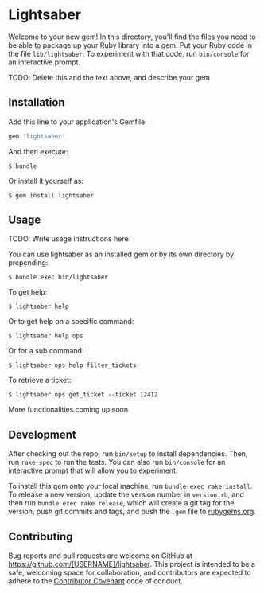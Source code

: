 # Lightsaber

Welcome to your new gem! In this directory, you'll find the files you need to be able to package up your Ruby library into a gem. Put your Ruby code in the file `lib/lightsaber`. To experiment with that code, run `bin/console` for an interactive prompt.

TODO: Delete this and the text above, and describe your gem

## Installation

Add this line to your application's Gemfile:

```ruby
gem 'lightsaber'
```

And then execute:

    $ bundle

Or install it yourself as:

    $ gem install lightsaber

## Usage

TODO: Write usage instructions here

You can use lightsaber as an installed gem or by its own directory by prepending:

    $ bundle exec bin/lightsaber

To get help:

    $ lightsaber help

Or to get help on a specific command:

    $ lightsaber help ops

Or for a sub command:

    $ lightsaber ops help filter_tickets

To retrieve a ticket:

    $ lightsaber ops get_ticket --ticket 12412

More functionalities coming up soon

## Development

After checking out the repo, run `bin/setup` to install dependencies. Then, run `rake spec` to run the tests. You can also run `bin/console` for an interactive prompt that will allow you to experiment.

To install this gem onto your local machine, run `bundle exec rake install`. To release a new version, update the version number in `version.rb`, and then run `bundle exec rake release`, which will create a git tag for the version, push git commits and tags, and push the `.gem` file to [rubygems.org](https://rubygems.org).

## Contributing

Bug reports and pull requests are welcome on GitHub at https://github.com/[USERNAME]/lightsaber. This project is intended to be a safe, welcoming space for collaboration, and contributors are expected to adhere to the [Contributor Covenant](http://contributor-covenant.org) code of conduct.
